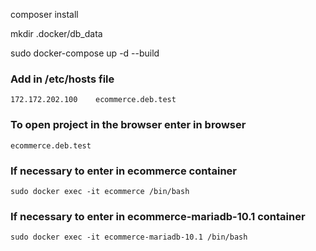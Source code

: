 
composer install

mkdir .docker/db_data

sudo docker-compose up -d --build


### Add in /etc/hosts file

    172.172.202.100    ecommerce.deb.test

### To open project in the browser enter in browser 

    ecommerce.deb.test

### If necessary to enter in ecommerce container

    sudo docker exec -it ecommerce /bin/bash

### If necessary to enter in ecommerce-mariadb-10.1 container

    sudo docker exec -it ecommerce-mariadb-10.1 /bin/bash
